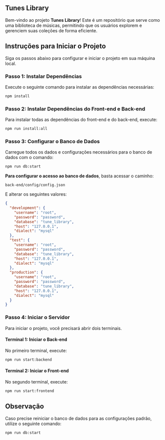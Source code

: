 ## Tunes Library

Bem-vindo ao projeto **Tunes Library**! Este é um repositório que serve como uma biblioteca de músicas, permitindo que os usuários explorem e gerenciem suas coleções de forma eficiente.

## Instruções para Iniciar o Projeto

Siga os passos abaixo para configurar e iniciar o projeto em sua máquina local.

### Passo 1: Instalar Dependências

Execute o seguinte comando para instalar as dependências necessárias:

```bash
npm install
```

### Passo 2: Instalar Dependências do Front-end e Back-end

Para instalar todas as dependências do front-end e do back-end, execute:

```bash
npm run install:all
```

### Passo 3: Configurar o Banco de Dados

Carregue todos os dados e configurações necessários para o banco de dados com o comando:

```bash
npm run db:start
```

**Para configurar o acesso ao banco de dados**, basta acessar o caminho:

```
back-end/config/config.json
```

E alterar os seguintes valores:

```json
{
  "development": {
    "username": "root",
    "password": "password",
    "database": "tune_library",
    "host": "127.0.0.1",
    "dialect": "mysql"
  },
  "test": {
    "username": "root",
    "password": "password",
    "database": "tune_library",
    "host": "127.0.0.1",
    "dialect": "mysql"
  },
  "production": {
    "username": "root",
    "password": "password",
    "database": "tune_library",
    "host": "127.0.0.1",
    "dialect": "mysql"
  }
}
```

### Passo 4: Iniciar o Servidor

Para iniciar o projeto, você precisará abrir dois terminais.

#### Terminal 1: Iniciar o Back-end

No primeiro terminal, execute:

```bash
npm run start:backend
```

#### Terminal 2: Iniciar o Front-end

No segundo terminal, execute:

```bash
npm run start:frontend
```

## Observação

Caso precise reiniciar o banco de dados para as configurações padrão, utilize o seguinte comando:

```bash
npm run db:start
``` 
